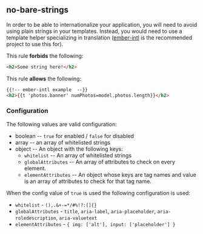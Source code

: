 ## no-bare-strings

In order to be able to internationalize your application, you will need to avoid using plain strings in your templates. Instead, you would need to use a template helper specializing in translation ([ember-intl](https://github.com/ember-intl/ember-intl) is the recommended project to use this for).

This rule **forbids** the following:

``` html
<h2>Some string here!</h2>
```

This rule **allows** the following:

``` html
{{!-- ember-intl example  --}}
<h2>{{t 'photos.banner' numPhotos=model.photos.length}}</h2>
```

### Configuration

 The following values are valid configuration:

   * boolean -- `true` for enabled / `false` for disabled
   * array -- an array of whitelisted strings
   * object -- An object with the following keys:
     * `whitelist` -- An array of whitelisted strings
     * `globalAttributes` -- An array of attributes to check on every element.
     * `elementAttributes` -- An object whose keys are tag names and value is an array of attributes to check for that tag name.

When the config value of `true` is used the following configuration is used:
 * `whitelist` - `(),.&+-=*/#%!?:[]{}`
 * `globalAttributes` - `title`, `aria-label`, `aria-placeholder`, `aria-roledescription`, `aria-valuetext`
 * `elementAttributes` - `{ img: ['alt'], input: ['placeholder'] }`
